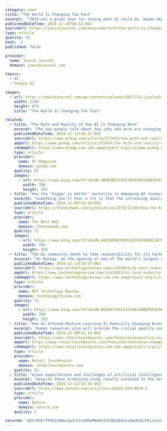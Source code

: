 ```yaml
---
category: news
title: "The World Is Changing Too Fast"
excerpt: "“2019 was a great year for seeing what AI could do. Waymo deployed self-driving taxis to actual paying customers in Arizona. Bots from OpenAI and DeepMind beat the top professionals in two major esports games. A deep-learning algorithm performed as well as doctors—and sometimes better—at spotting lung cancer tumors in medical imagin"
publishedDateTime: 2019-12-18T08:53:00Z
sourceUrl: https://jewishjournal.com/newsroom/tech/the-world-is-changing-too-fast/
type: article
quality: 24
heat: -1
published: false

provider:
  name: Jewish Journal
  domain: jewishjournal.com

topics:
  - AI
  - Google AI

images:
  - url: https://jewishjournal.com/wp-content/uploads/2017/11/jjsplash_a_1200x1920.png
    width: 1198
    height: 675
    title: "The World Is Changing Too Fast"

related:
  - title: "The Myth and Reality of How AI is Changing Work"
    excerpt: "The way people talk about how jobs and work are changing due to artificial intelligence (AI) and automation often doesn't match up with the reality, according to several speakers at MIT's recent AI and the Work of the Future Congress. In a panel on the myths of AI technology, a number of speakers discussed how AI simply can't do all of the ..."
    publishedDateTime: 2019-12-11T20:21:00Z
    sourceUrl: https://www.pcmag.com/article/372474/the-myth-and-reality-of-how-ai-is-changing-work
    ampUrl: https://www.pcmag.com/article/372474/the-myth-and-reality-of-how-ai-is-changing-work?amp=1
    cdnAmpUrl: https://www-pcmag-com.cdn.ampproject.org/c/s/www.pcmag.com/article/372474/the-myth-and-reality-of-how-ai-is-changing-work?amp=1
    type: article
    provider:
      name: PC Magazine
      domain: pcmag.com
    quality: 87
    images:
      - url: https://www.bing.com/th?id=ON.AB0E0B5131FE10392AFA1BA20FD33CD4
        width: 700
        height: 393
  - title: "How the ‘bigger is better’ mentality is damaging AI research"
    excerpt: "Something you’ll hear a lot is that the increasing availability of computing resources has paved the way for important advances in artificial intelligence. With access to powerful cloud computing platforms, AI researchers have been able to train larger neural networks in shorter timespans. This has enabled AI to make inroads in many fields ..."
    publishedDateTime: 2019-12-05T14:50:00Z
    sourceUrl: https://thenextweb.com/syndication/2019/12/05/how-the-bigger-is-better-mentality-is-damaging-ai-research/
    type: article
    provider:
      name: The Next Web
      domain: thenextweb.com
    quality: 71
    images:
      - url: https://www.bing.com/th?id=ON.AA539D98380851B1F87698DC28767BB2
        width: 700
        height: 350
  - title: "The AI community needs to take responsibility for its technology and its actions"
    excerpt: "On Monday, at the opening of one of the world’s largest gatherings of AI researchers, Celeste Kidd addressed thousands of attendees in a room nearly twice the size of a football field. She was not pulling her punches. “There’s no such thing as a neutral platform,” the influential scientist and prominent #metoo figurehead told those ..."
    publishedDateTime: 2019-12-13T10:57:00Z
    sourceUrl: https://www.technologyreview.com/s/614923/ai-tech-industry-take-responsibility/
    ampUrl: https://www.technologyreview.com/s/614923/ai-tech-industry-take-responsibility/amp/
    cdnAmpUrl: https://www-technologyreview-com.cdn.ampproject.org/c/s/www.technologyreview.com/s/614923/ai-tech-industry-take-responsibility/amp/
    type: article
    provider:
      name: MIT Technology Review
      domain: technologyreview.com
    quality: 52
    images:
      - url: https://www.bing.com/th?id=ON.0E85B743ACE325A0148BE0562FA62BE5
        width: 700
        height: 393
  - title: "How AI-Infused Machine Learning Is Radically Changing Brand Localization Strategy"
    excerpt: "Human resources also will provide the crucial quality control role, reviewing and modifying machine translations, ever improving natural language processing models with authentic human understanding and feedback. AI is already used in a wide array of translation solutions, making the localization of your web site, product and services easier ..."
    publishedDateTime: 2019-12-09T12:14:00Z
    sourceUrl: https://www.retailtouchpoints.com/features/executive-viewpoints/how-ai-infused-machine-learning-is-radically-changing-brand-localization-strategy
    ampUrl: https://www.retailtouchpoints.com/features/executive-viewpoints/how-ai-infused-machine-learning-is-radically-changing-brand-localization-strategy/amp
    cdnAmpUrl: https://www-retailtouchpoints-com.cdn.ampproject.org/c/s/www.retailtouchpoints.com/features/executive-viewpoints/how-ai-infused-machine-learning-is-radically-changing-brand-localization-strategy/amp
    type: article
    provider:
      name: Retail TouchPoints
      domain: retailtouchpoints.com
    quality: 51
  - title: "Great expectations and challenges of artificial intelligence in the screening of diabetic retinopathy"
    excerpt: "Despite these promising study results achieved in the development and assessment of automated systems in DR severity diagnosis especially at the moderate or severe level, challenges remain to adopt automated systems as the ‘gate-keeper’ in extensive screening with wide coverage. For example, challenges remain to improve the capabilities of ..."
    publishedDateTime: 2019-12-11T18:35:00Z
    sourceUrl: https://www.nature.com/articles/s41433-019-0629-2
    type: article
    provider:
      name: Nature
      domain: nature.com
    quality: 2

secured: "qhY/Q5ErfPUEZ3mWwvIp3z1Tso9HaPWwbV33CdQimEHolu9qVDJb/UtLs1xdrDcYBXnmbeHtG00XmrUz7OG7QA7N2bW+M+9Mcg1KJ3Qcm3jA3jVe3q6uoSPWZoRSHeoEBuQbVlsSvCeKApVlTgaSsyX1pPiGUCFgeVwWEQZNvXlygfAq3gG3BokRk47wcRkDpUaqb102oiWczdZyQ7IwhMj3xdkuZw9QRlaC/ba+XHrfcn8VoaC/LY6YlKO+xNkWq7f4LxU+fILMyNrRO3nhcQ==;gGrulFmsvXaG9DS66FDuhw=="
---
```


